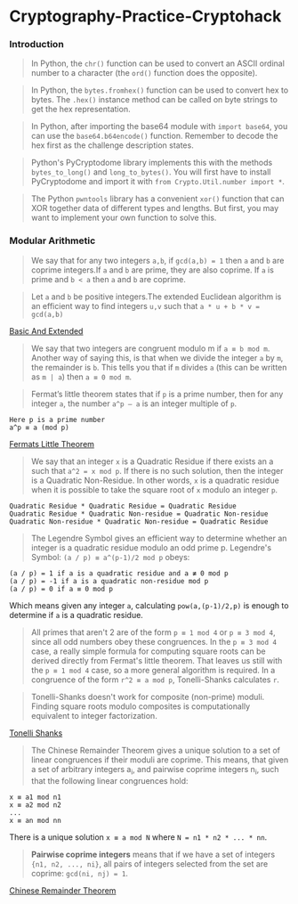 # Cryptography-Practice-Cryptohack

### Introduction

> In Python, the `chr()` function can be used to convert an ASCII ordinal number to a character (the `ord()` function does the opposite).

> In Python, the `bytes.fromhex()` function can be used to convert hex to bytes. The `.hex()` instance method can be called on byte strings to get the hex representation.

> In Python, after importing the base64 module with `import base64`, you can use the `base64.b64encode()` function. Remember to decode the hex first as the challenge description states.

> Python's PyCryptodome library implements this with the methods `bytes_to_long()` and `long_to_bytes()`. You will first have to install PyCryptodome and import it with `from Crypto.Util.number import *`.

> The Python `pwntools` library has a convenient `xor()` function that can XOR together data of different types and lengths. But first, you may want to implement your own function to solve this.

### Modular Arithmetic

> We say that for any two integers `a,b`, if `gcd(a,b) = 1` then `a` and `b` are coprime integers.If `a` and `b` are prime, they are also coprime. If `a` is prime and `b < a` then `a` and `b` are coprime.

> Let `a` and `b` be positive integers.The extended Euclidean algorithm is an efficient way to find integers `u,v` such that
`a * u + b * v = gcd(a,b)`

[Basic And Extended](https://www.geeksforgeeks.org/euclidean-algorithms-basic-and-extended/)

> We say that two integers are congruent modulo m if `a ≡ b mod m`. Another way of saying this, is that when we divide the integer `a` by `m`, the remainder is `b`. This tells you that if `m` divides `a` (this can be written as `m | a`) then `a ≡ 0 mod m`.

> Fermat’s little theorem states that if `p` is a prime number, then for any integer `a`, the number `a^p – a` is an integer multiple of `p`.
```
Here p is a prime number
a^p ≡ a (mod p)
```

[Fermats Little Theorem](https://www.geeksforgeeks.org/fermats-little-theorem/)

> We say that an integer `x` is a Quadratic Residue if there exists an a such that `a^2 = x mod p`. If there is no such solution, then the integer is a Quadratic Non-Residue. In other words, `x` is a quadratic residue when it is possible to take the square root of `x` modulo an integer `p`.

```
Quadratic Residue * Quadratic Residue = Quadratic Residue
Quadratic Residue * Quadratic Non-residue = Quadratic Non-residue
Quadratic Non-residue * Quadratic Non-residue = Quadratic Residue
```

> The Legendre Symbol gives an efficient way to determine whether an integer is a quadratic residue modulo an odd prime p.
> Legendre's Symbol: `(a / p) ≡ a^(p-1)/2 mod p` obeys:
```
(a / p) = 1 if a is a quadratic residue and a ≢ 0 mod p
(a / p) = -1 if a is a quadratic non-residue mod p
(a / p) = 0 if a ≡ 0 mod p
```
Which means given any integer `a`, calculating `pow(a,(p-1)/2,p)` is enough to determine if `a` is a quadratic residue.

> All primes that aren't 2 are of the form `p ≡ 1 mod 4` or `p ≡ 3 mod 4`, since all odd numbers obey these congruences. In the `p ≡ 3 mod 4` case, a really simple formula for computing square roots can be derived directly from Fermat's little theorem. That leaves us still with the `p ≡ 1 mod 4` case, so a more general algorithm is required. In a congruence of the form `r^2 ≡ a mod p`, Tonelli-Shanks calculates `r`.

> Tonelli-Shanks doesn't work for composite (non-prime) moduli. Finding square roots modulo composites is computationally equivalent to integer factorization.

[Tonelli Shanks](https://www.geeksforgeeks.org/find-square-root-modulo-p-set-2-shanks-tonelli-algorithm/)

> The Chinese Remainder Theorem gives a unique solution to a set of linear congruences if their moduli are coprime. This means, that given a set of arbitrary integers a<sub>i</sub>, and pairwise coprime integers n<sub>i</sub>, such that the following linear congruences hold:
```
x ≡ a1 mod n1
x ≡ a2 mod n2
...
x ≡ an mod nn
```
There is a unique solution `x ≡ a mod N` where `N = n1 * n2 * ... * nn`.

> **Pairwise coprime integers** means that if we have a set of integers `{n1, n2, ..., ni}`, all pairs of integers selected from the set are coprime: `gcd(ni, nj) = 1`.

[Chinese Remainder Theorem](https://www.geeksforgeeks.org/chinese-remainder-theorem-set-1-introduction/)



